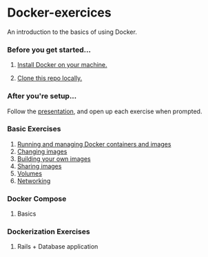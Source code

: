 # Docker-exercices

An introduction to the basics of using Docker. 

### Before you get started...

1. [Install Docker on your machine.](https://docs.docker.com/engine/installation/)

2. [Clone this repo locally.](https://github.com/delner/docker-training)

### After you're setup...

Follow the [presentation](https://1drv.ms/p/s!AoPSUV0rpt0Ajz1yfx_QLRBjmeqi), and open up each exercise when prompted.

### Basic Exercises

1. [Running and managing Docker containers and images](https://github.com/delner/docker-training/blob/master/exercises/basic/1-running_containers/README.md)
2. [Changing images](https://github.com/delner/docker-training/blob/master/exercises/basic/2-changing_images/README.md)
3. [Building your own images](https://github.com/delner/docker-training/blob/master/exercises/basic/3-building_images/README.md)
4. [Sharing images](https://github.com/delner/docker-training/blob/master/exercises/basic/4-sharing_images/README.md)
5. [Volumes](https://github.com/delner/docker-training/blob/master/exercises/basic/5-volumes/README.md)
6. [Networking](https://github.com/delner/docker-training/blob/master/exercises/basic/6-networking/README.md)

### Docker Compose

1. Basics

### Dockerization Exercises

1. Rails + Database application
